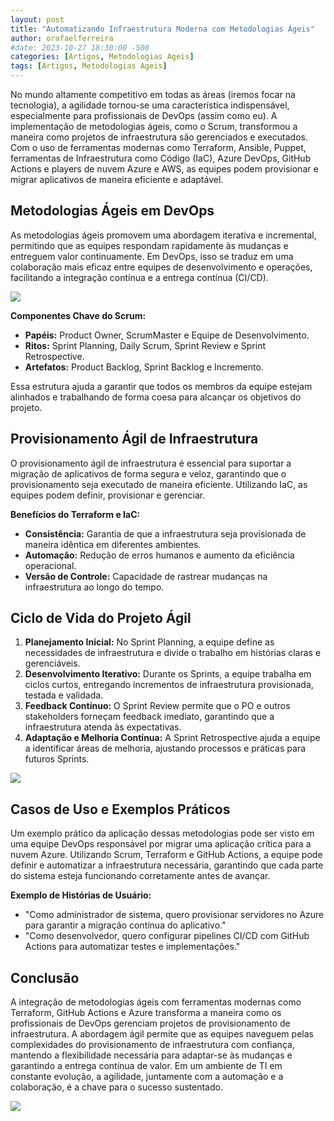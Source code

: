 ```yaml
---
layout: post
title: "Automatizando Infraestrutura Moderna com Metodologias Ágeis"
author: orafaelferreira
#date: 2023-10-27 18:30:00 -500
categories: [Artigos, Metodologias Ageis]
tags: [Artigos, Metodologias Ageis]
---
```


No mundo altamente competitivo em todas as áreas (iremos focar na tecnologia), a agilidade tornou-se uma característica indispensável, especialmente para profissionais de DevOps (assim como eu). A implementação de metodologias ágeis, como o Scrum, transformou a maneira como projetos de infraestrutura são gerenciados e executados. Com o uso de ferramentas modernas como Terraform, Ansible, Puppet, ferramentas de Infraestrutura como Código (IaC), Azure DevOps, GitHub Actions e players de nuvem Azure e AWS, as equipes podem provisionar e migrar aplicativos de maneira eficiente e adaptável.

## Metodologias Ágeis em DevOps

As metodologias ágeis promovem uma abordagem iterativa e incremental, permitindo que as equipes respondam rapidamente às mudanças e entreguem valor continuamente. Em DevOps, isso se traduz em uma colaboração mais eficaz entre equipes de desenvolvimento e operações, facilitando a integração contínua e a entrega contínua (CI/CD).

![](https://stoblobcertificados011.blob.core.windows.net/imagens-blog/artigos/agil/agil1.png)

**Componentes Chave do Scrum:**

- **Papéis:** Product Owner, ScrumMaster e Equipe de Desenvolvimento.
- **Ritos:** Sprint Planning, Daily Scrum, Sprint Review e Sprint Retrospective.
- **Artefatos:** Product Backlog, Sprint Backlog e Incremento.

Essa estrutura ajuda a garantir que todos os membros da equipe estejam alinhados e trabalhando de forma coesa para alcançar os objetivos do projeto.

## Provisionamento Ágil de Infraestrutura

O provisionamento ágil de infraestrutura é essencial para suportar a migração de aplicativos de forma segura e veloz, garantindo que o provisionamento seja executado de maneira eficiente. Utilizando IaC, as equipes podem definir, provisionar e gerenciar.

**Benefícios do Terraform e IaC:**

- **Consistência:** Garantia de que a infraestrutura seja provisionada de maneira idêntica em diferentes ambientes.
- **Automação:** Redução de erros humanos e aumento da eficiência operacional.
- **Versão de Controle:** Capacidade de rastrear mudanças na infraestrutura ao longo do tempo.

## Ciclo de Vida do Projeto Ágil

1. **Planejamento Inicial:** No Sprint Planning, a equipe define as necessidades de infraestrutura e divide o trabalho em histórias claras e gerenciáveis.
2. **Desenvolvimento Iterativo:** Durante os Sprints, a equipe trabalha em ciclos curtos, entregando incrementos de infraestrutura provisionada, testada e validada.
3. **Feedback Contínuo:** O Sprint Review permite que o PO e outros stakeholders forneçam feedback imediato, garantindo que a infraestrutura atenda às expectativas.
4. **Adaptação e Melhoria Contínua:** A Sprint Retrospective ajuda a equipe a identificar áreas de melhoria, ajustando processos e práticas para futuros Sprints.

![](https://stoblobcertificados011.blob.core.windows.net/imagens-blog/artigos/agil/agil2.png)

## Casos de Uso e Exemplos Práticos

Um exemplo prático da aplicação dessas metodologias pode ser visto em uma equipe DevOps responsável por migrar uma aplicação crítica para a nuvem Azure. Utilizando Scrum, Terraform e GitHub Actions, a equipe pode definir e automatizar a infraestrutura necessária, garantindo que cada parte do sistema esteja funcionando corretamente antes de avançar.

**Exemplo de Histórias de Usuário:**

- "Como administrador de sistema, quero provisionar servidores no Azure para garantir a migração contínua do aplicativo."
- "Como desenvolvedor, quero configurar pipelines CI/CD com GitHub Actions para automatizar testes e implementações."

## Conclusão

A integração de metodologias ágeis com ferramentas modernas como Terraform, GitHub Actions e Azure transforma a maneira como os profissionais de DevOps gerenciam projetos de provisionamento de infraestrutura. A abordagem ágil permite que as equipes naveguem pelas complexidades do provisionamento de infraestrutura com confiança, mantendo a flexibilidade necessária para adaptar-se às mudanças e garantindo a entrega contínua de valor. Em um ambiente de TI em constante evolução, a agilidade, juntamente com a automação e a colaboração, é a chave para o sucesso sustentado.

![](https://stoblobcertificados011.blob.core.windows.net/imagens-blog/posts/Logo2.png)
